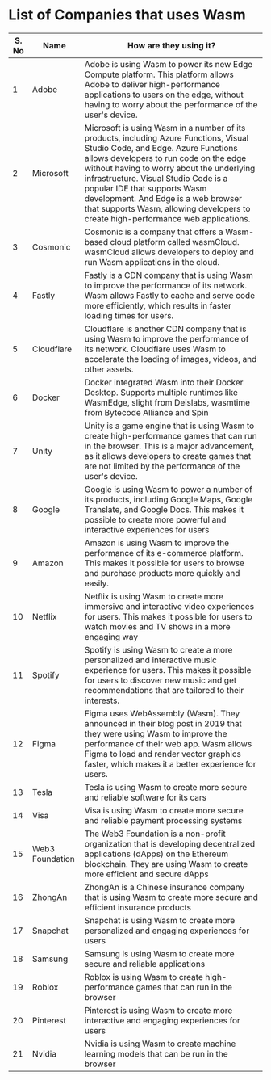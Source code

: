 # List of Companies that uses Wasm


| S. No | Name | How are they using it?|
|-----------|-------------|--------------|
|    1 | Adobe | Adobe is using Wasm to power its new Edge Compute platform. This platform allows Adobe to deliver high-performance applications to users on the edge, without having to worry about the performance of the user's device.|
| 2| Microsoft | Microsoft is using Wasm in a number of its products, including Azure Functions, Visual Studio Code, and Edge. Azure Functions allows developers to run code on the edge without having to worry about the underlying infrastructure. Visual Studio Code is a popular IDE that supports Wasm development. And Edge is a web browser that supports Wasm, allowing developers to create high-performance web applications.|
| 3 | Cosmonic | Cosmonic is a company that offers a Wasm-based cloud platform called wasmCloud. wasmCloud allows developers to deploy and run Wasm applications in the cloud.|
| 4 | Fastly | Fastly is a CDN company that is using Wasm to improve the performance of its network. Wasm allows Fastly to cache and serve code more efficiently, which results in faster loading times for users.|
| 5 | Cloudflare | Cloudflare is another CDN company that is using Wasm to improve the performance of its network. Cloudflare uses Wasm to accelerate the loading of images, videos, and other assets.| 
| 6 | Docker | Docker integrated Wasm into their Docker Desktop. Supports multiple runtimes like WasmEdge, slight from Deislabs, wasmtime from Bytecode Alliance and Spin |
| 7 | Unity | Unity is a game engine that is using Wasm to create high-performance games that can run in the browser. This is a major advancement, as it allows developers to create games that are not limited by the performance of the user's device.|
| 8 | Google | Google is using Wasm to power a number of its products, including Google Maps, Google Translate, and Google Docs. This makes it possible to create more powerful and interactive experiences for users|
| 9 | Amazon | Amazon is using Wasm to improve the performance of its e-commerce platform. This makes it possible for users to browse and purchase products more quickly and easily. |
| 10 | Netflix | Netflix is using Wasm to create more immersive and interactive video experiences for users. This makes it possible for users to watch movies and TV shows in a more engaging way |
| 11 | Spotify | Spotify is using Wasm to create a more personalized and interactive music experience for users. This makes it possible for users to discover new music and get recommendations that are tailored to their interests. |
| 12 | Figma |  Figma uses WebAssembly (Wasm). They announced in their blog post in 2019 that they were using Wasm to improve the performance of their web app. Wasm allows Figma to load and render vector graphics faster, which makes it a better experience for users. |
| 13 | Tesla | Tesla is using Wasm to create more secure and reliable software for its cars |
| 14 | Visa |  Visa is using Wasm to create more secure and reliable payment processing systems |
| 15 | Web3 Foundation | The Web3 Foundation is a non-profit organization that is developing decentralized applications (dApps) on the Ethereum blockchain. They are using Wasm to create more efficient and secure dApps |
| 16 | ZhongAn |  ZhongAn is a Chinese insurance company that is using Wasm to create more secure and efficient insurance products |
| 17 | Snapchat | Snapchat is using Wasm to create more personalized and engaging experiences for users |
| 18 | Samsung |  Samsung is using Wasm to create more secure and reliable applications |
| 19 | Roblox |  Roblox is using Wasm to create high-performance games that can run in the browser |
| 20 | Pinterest |  Pinterest is using Wasm to create more interactive and engaging experiences for users |
| 21 | Nvidia | Nvidia is using Wasm to create machine learning models that can be run in the browser |







